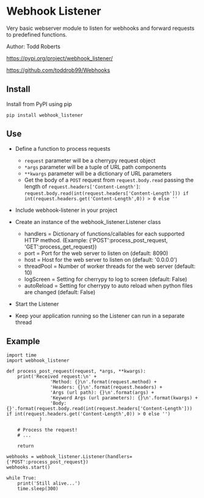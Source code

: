 # Webhook Listener
Very basic webserver module to listen for webhooks and forward requests to predefined functions.

Author: Todd Roberts

https://pypi.org/project/webhook_listener/

https://github.com/toddrob99/Webhooks

## Install

Install from PyPI using pip

`pip install webhook_listener`

## Use

* Define a function to process requests
    * `request` parameter will be a cherrypy request object
    * `*args` parameter will be a tuple of URL path components
    * `**kwargs` parameter will be a dictionary of URL parameters
    * Get the body of a `POST` request from `request.body.read` passing the length of `request.headers['Content-Length']`: `request.body.read(int(request.headers['Content-Length'])) if int(request.headers.get('Content-Length',0)) > 0 else ''`

* Include webhook-listener in your project

* Create an instance of the webhook_listener.Listener class
    * handlers = Dictionary of functions/callables for each supported HTTP method. (Example: {'POST':process_post_request, 'GET':process_get_request})
    * port = Port for the web server to listen on (default: 8090)
    * host = Host for the web server to listen on (default: '0.0.0.0')
    * threadPool = Number of worker threads for the web server (default: 10)
    * logScreen = Setting for cherrypy to log to screen (default: False)
    * autoReload = Setting for cherrypy to auto reload when python files are changed (default: False)

* Start the Listener

* Keep your application running so the Listener can run in a separate thread

## Example

    import time
    import webhook_listener
    
    def process_post_request(request, *args, **kwargs):
        print('Received request:\n' + 
                    'Method: {}\n'.format(request.method) +
                    'Headers: {}\n'.format(request.headers) + 
                    'Args (url path): {}\n'.format(args) + 
                    'Keyword Args (url parameters): {}\n'.format(kwargs) + 
                    'Body: {}'.format(request.body.read(int(request.headers['Content-Length'])) if int(request.headers.get('Content-Length',0)) > 0 else '')
                )
        
        # Process the request!
        # ...
        
        return
    
    webhooks = webhook_listener.Listener(handlers={'POST':process_post_request})
    webhooks.start()
    
    while True:
        print('Still alive...')
        time.sleep(300)
